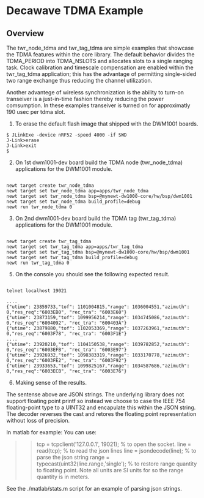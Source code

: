 <!--
#
# Licensed to the Apache Software Foundation (ASF) under one
# or more contributor license agreements.  See the NOTICE file
# distributed with this work for additional information
# regarding copyright ownership.  The ASF licenses this file
# to you under the Apache License, Version 2.0 (the
# "License"); you may not use this file except in compliance
# with the License.  You may obtain a copy of the License at
#
# http://www.apache.org/licenses/LICENSE-2.0
#
# Unless required by applicable law or agreed to in writing,
# software distributed under the License is distributed on an
# "AS IS" BASIS, WITHOUT WARRANTIES OR CONDITIONS OF ANY
#  KIND, either express or implied.  See the License for the
# specific language governing permissions and limitations
# under the License.
#
-->

# Decawave TDMA Example

## Overview
The twr_node_tdma and twr_tag_tdma are simple examples that showcase the TDMA features within the core library. The default behavior divides the TDMA_PERIOD into TDMA_NSLOTS and allocates slots to a single ranging task. Clock calibration and timescale compensation are enabled within the twr_tag_tdma application; this has the advantage of permitting single-sided two range exchange thus reducing the channel utilization. 

Another advantege of wireless synchronization is the ability to turn-on transeiver is a just-in-time fashion thereby reducing the power comsumption. In these examples transeiver is turned on for approximatly 190 usec per tdma slot. 

1. To erase the default flash image that shipped with the DWM1001 boards.

```no-highlight
$ JLinkExe -device nRF52 -speed 4000 -if SWD
J-Link>erase
J-Link>exit
$ 
```

2. On 1st dwm1001-dev board build the TDMA node (twr_node_tdma) applications for the DWM1001 module. 

```no-highlight

newt target create twr_node_tdma
newt target set twr_node_tdma app=apps/twr_node_tdma
newt target set twr_node_tdma bsp=@mynewt-dw1000-core/hw/bsp/dwm1001
newt target set twr_node_tdma build_profile=debug
newt run twr_node_tdma 0

```

3. On 2nd dwm1001-dev board build the TDMA tag (twr_tag_tdma) applications for the DWM1001 module. 

```no-highlight

newt target create twr_tag_tdma
newt target set twr_tag_tdma app=apps/twr_tag_tdma
newt target set twr_tag_tdma bsp=@mynewt-dw1000-core/hw/bsp/dwm1001
newt target set twr_tag_tdma build_profile=debug
newt run twr_tag_tdma 0

```

5. On the console you should see the following expected result. 

```no-highlight

telnet localhost 19021 

....
{"utime": 23859733,"tof": 1101004815,"range": 1036004551,"azimuth": 0,"res_req":"6003EB0", "rec_tra": "6003E60"}
{"utime": 23873159,"tof": 1099956214,"range": 1034745086,"azimuth": 0,"res_req":"6004092", "rec_tra": "600403A"}
{"utime": 23879880,"tof": 1102053369,"range": 1037263961,"azimuth": 0,"res_req":"6003F78", "rec_tra": "6003F1E"}
....
{"utime": 23920210,"tof": 1104150538,"range": 1039782852,"azimuth": 0,"res_req":"6003EFB", "rec_tra": "6003E97"}
{"utime": 23926932,"tof": 1098383319,"range": 1033170778,"azimuth": 0,"res_req":"6003FE2", "rec_tra": "6003F92"}
{"utime": 23933653,"tof": 1099825167,"range": 1034587686,"azimuth": 0,"res_req":"6003ECB", "rec_tra": "6003E76"}

```


6. Making sense of the results. 

The sentense above are JSON strings. The underlying library does not support floating point printf so instead we choose to case the IEEE 754 floating-point type to a UINT32 and encapulate this within the JSON string. The decoder reverses the cast and retores the floating point representation without loss of precision.

In matlab for example:
You can use: 
>> tcp = tcpclient('127.0.0.1', 19021); % to open the socket.
>> line = read(tcp); % to read the json lines
>> line = jsondecode(line); % to parse the json string
>> range = typecast(uint32(line.range,'single'); % to restore range quantity to floating point. Note all units are SI units for so the range quantity is in meters.

See the ./matlab/stats.m script for an example of parsing json strings.

